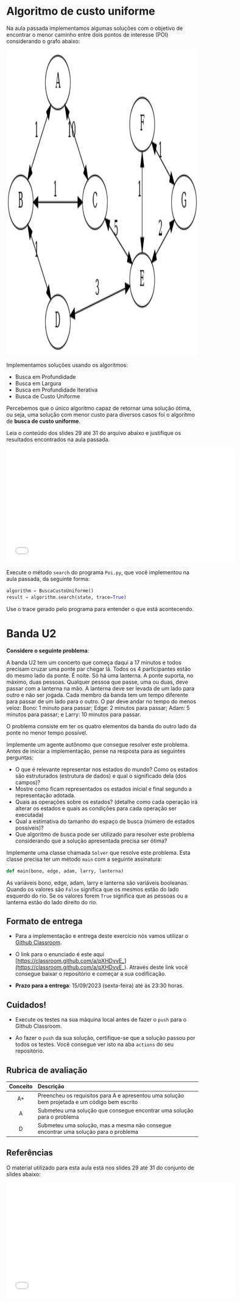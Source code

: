 # Algoritmo de custo uniforme

Na aula passada implementamos algumas soluções com o objetivo de encontrar o menor caminho entre dois pontos de interesse (POI) considerando o grafo abaixo: 

<img src="img/grafo.png" width="600" height="800">

Implementamos soluções usando os algoritmos: 

* Busca em Profundidade
* Busca em Largura
* Busca em Profundidade Iterativa
* Busca de Custo Uniforme

Percebemos que o único algoritmo capaz de retornar uma solução ótima, ou seja, uma solução com menor custo para diversos casos foi o algoritmo de **busca de custo uniforme**. 

Leia o conteúdo dos slides 29 até 31 do arquivo abaixo e justifique os resultados encontrados na aula passada. 

<embed src="../../referencias/03_algoritmos_busca/busca_versaoFabricio.pdf" type="application/pdf" width="600" height="300">

Execute o método `search` do programa `Poi.py`, que você implementou na aula passada, da seguinte forma: 

```python
algorithm = BuscaCustoUniforme()
result = algorithm.search(state, trace=True)
```

Use o trace gerado pelo programa para entender o que está acontecendo.


<!--# Revisão do exercício anterior e novo exercício

Considerando [este exercício](../04_x_buscas/index.md#atividade-de-laboratório), quais são as respostas certas para as perguntas abaixo: 

* Segundo o que discutimos em sala de aula, quais destes algoritmos são ótimos? Os resultado encontrados neste exercício são coerentes com está informação? Justifique a sua resposta.

* Segundo o que discutimos em sala de aula, quais destes algoritmos são completos? Os resultado encontrados neste exercício são coerentes com está informação? Justifique a sua resposta.

* Teve algum algoritmo que travou por falta de memória no seu computador? Se sim, qual é a explicação?

* Qual é o algoritmo que tem um tempo de processamento menor? Justifique a sua resposta.
-->

# Banda U2

**Considere o seguinte problema**: 

A banda U2 tem um concerto que começa daqui a 17 minutos e
  todos precisam cruzar uma ponte par chegar lá. Todos os 4
  participantes estão do mesmo lado da ponte. É noite. Só
  há uma lanterna. A ponte suporta, no máximo, duas
  pessoas. Qualquer pessoa que passe, uma ou duas, deve passar com a
  lanterna na mão. A lanterna deve ser levada de um lado para outro
  e não ser jogada. Cada membro da banda tem um tempo diferente
  para passar de um lado para o outro. O par deve andar no tempo do
  menos veloz: Bono: 1 minuto para passar; Edge: 2 minutos para
  passar; Adam: 5 minutos para passar; e Larry: 10 minutos para
  passar.

O problema consiste em ter os quatro elementos da banda do outro lado
da ponte no menor tempo possível.

Implemente um agente autônomo que consegue resolver este problema. Antes de iniciar a implementação, pense na resposta para as seguintes perguntas: 

* O que é relevante representar nos estados do mundo? Como os
    estados são estruturados (estrutura de dados) e qual o significado
    dela (dos campos)?
* Mostre como ficam representados os estados inicial e final
    segundo a representação adotada.
* Quais as operações sobre os estados?
    (detalhe como cada operação irá alterar os estados e quais as
    condições para cada operação ser executada)
* Qual a estimativa do tamanho do espaço de busca (número de
    estados possíveis)?
* Que algoritmo de busca pode ser utilizado para resolver este problema considerando que
a solução apresentada precisa ser ótima? 

Implemente uma classe chamada `Solver` que resolve este problema. Esta classe precisa ter um método `main` com a seguinte assinatura: 

```python
def main(bono, edge, adam, larry, lanterna)
```

As variáveis bono, edge, adam, larry e lanterna são variáveis booleanas. Quando os valores são `False` significa que os mesmos estão do lado esquerdo do rio. Se os valores forem `True` significa que as pessoas ou a lanterna estão do lado direito do rio. 

## Formato de entrega

* Para a implementação e entrega deste exercício nós vamos utilizar o [Github Classroom](https://classroom.github.com/a/pXHDvvE_). 

* O link para o enunciado é este aqui [https://classroom.github.com/a/pXHDvvE_](https://classroom.github.com/a/pXHDvvE_). Através deste link você consegue baixar o repositório e começar a sua codificação. 

* **Prazo para a entrega**: 15/09/2023 (sexta-feira) até às 23:30 horas. 

## Cuidados! 

* Execute os testes na sua máquina local antes de fazer o `push` para o Github Classroom.

* Ao fazer o `push` da sua solução, certifique-se que a solução passou por todos os testes. Você consegue ver isto na aba `actions` do seu repositório.  

## Rubrica de avaliação

| Conceito | Descrição |
|:--------:|:----------|
| A+       | Preencheu os requisitos para A e apresentou uma solução bem projetada e um código bem escrito |
| A        | Submeteu uma solução que consegue encontrar uma solução para o problema | 
| D        | Submeteu uma solução, mas a mesma não consegue encontrar uma solução para o problema |   

## Referências

O material utilizado para esta aula está nos slides 29 até 31 do conjunto de slides abaixo: 

<embed src="../../referencias/03_algoritmos_busca/busca_versaoFabricio.pdf" type="application/pdf" width="600" height="300">
